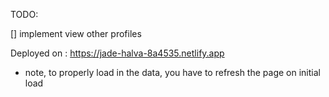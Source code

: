 TODO:

[] implement view other profiles

Deployed on : https://jade-halva-8a4535.netlify.app
- note, to properly load in the data, you have to refresh the page on initial load 
